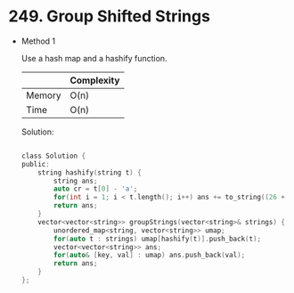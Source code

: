 # 249. Group Shifted Strings 
- Method 1

    Use a hash map and a hashify function.  

    | |   Complexity  |
    | ----------- | ----------- | 
    |  Memory     | O(n) | 
    |      Time       |  O(n) | 


    Solution:

    ``` h

    class Solution {
    public:
        string hashify(string t) {
            string ans;
            auto cr = t[0] - 'a';
            for(int i = 1; i < t.length(); i++) ans += to_string((26 + (t[i] - 'a') - cr) % 26) + '#';
            return ans;
        }
        vector<vector<string>> groupStrings(vector<string>& strings) {
            unordered_map<string, vector<string>> umap;
            for(auto t : strings) umap[hashify(t)].push_back(t);
            vector<vector<string>> ans;
            for(auto& [key, val] : umap) ans.push_back(val);
            return ans;
        }
    };

    ```

<!-- - Method 2

    This is another method.

    | |   Complexity  |
    | ----------- | ----------- | 
    |  Memory     | O(n) | 
    |      Time       |  O(n) | 


    Solution:

    ``` h



    ```

- Additional Knowledge:
       
    Here are some additional knowledge.



<br> -->